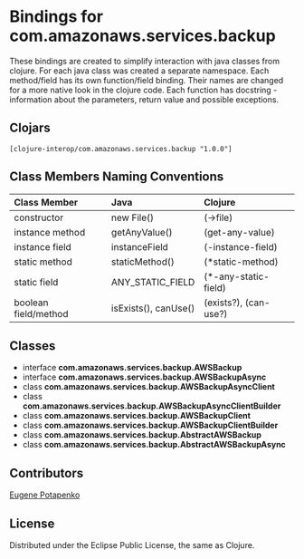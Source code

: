 # Bindings for com.amazonaws.services.backup

These bindings are created to simplify interaction with java classes from clojure.
For each java class was created a separate namespace.
Each method/field has its own function/field binding.
Their names are changed for a more native look in the clojure code. Each function has docstring - information about the parameters, return value and possible exceptions.

## Clojars

```
[clojure-interop/com.amazonaws.services.backup "1.0.0"]
```

## Class Members Naming Conventions

| Class Member | Java | Clojure |
|:--|:--|:--|
| constructor | new File() | (->file) |
| instance method | getAnyValue() | (get-any-value) |
| instance field | instanceField | (-instance-field) |
| static method | staticMethod() | (*static-method) |
| static field | ANY_STATIC_FIELD | (*-any-static-field) |
| boolean field/method | isExists(), canUse() | (exists?), (can-use?) |

## Classes

- interface **com.amazonaws.services.backup.AWSBackup**
- interface **com.amazonaws.services.backup.AWSBackupAsync**
- class **com.amazonaws.services.backup.AWSBackupAsyncClient**
- class **com.amazonaws.services.backup.AWSBackupAsyncClientBuilder**
- class **com.amazonaws.services.backup.AWSBackupClient**
- class **com.amazonaws.services.backup.AWSBackupClientBuilder**
- class **com.amazonaws.services.backup.AbstractAWSBackup**
- class **com.amazonaws.services.backup.AbstractAWSBackupAsync**

## Contributors

[Eugene Potapenko](https://github.com/potapenko/)

## License

Distributed under the Eclipse Public License, the same as Clojure.
